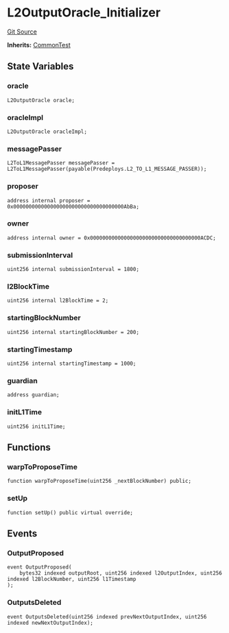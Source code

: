 # L2OutputOracle_Initializer
[Git Source](https://github.com/ethereum-optimism/optimism/blob/f7b73857601914eeea6fc4c1ba46ae99ca744d97/contracts/test/CommonTest.t.sol)

**Inherits:**
[CommonTest](/contracts/test/CommonTest.t.sol/contract.CommonTest.md)


## State Variables
### oracle

```solidity
L2OutputOracle oracle;
```


### oracleImpl

```solidity
L2OutputOracle oracleImpl;
```


### messagePasser

```solidity
L2ToL1MessagePasser messagePasser = L2ToL1MessagePasser(payable(Predeploys.L2_TO_L1_MESSAGE_PASSER));
```


### proposer

```solidity
address internal proposer = 0x000000000000000000000000000000000000AbBa;
```


### owner

```solidity
address internal owner = 0x000000000000000000000000000000000000ACDC;
```


### submissionInterval

```solidity
uint256 internal submissionInterval = 1800;
```


### l2BlockTime

```solidity
uint256 internal l2BlockTime = 2;
```


### startingBlockNumber

```solidity
uint256 internal startingBlockNumber = 200;
```


### startingTimestamp

```solidity
uint256 internal startingTimestamp = 1000;
```


### guardian

```solidity
address guardian;
```


### initL1Time

```solidity
uint256 initL1Time;
```


## Functions
### warpToProposeTime


```solidity
function warpToProposeTime(uint256 _nextBlockNumber) public;
```

### setUp


```solidity
function setUp() public virtual override;
```

## Events
### OutputProposed

```solidity
event OutputProposed(
    bytes32 indexed outputRoot, uint256 indexed l2OutputIndex, uint256 indexed l2BlockNumber, uint256 l1Timestamp
);
```

### OutputsDeleted

```solidity
event OutputsDeleted(uint256 indexed prevNextOutputIndex, uint256 indexed newNextOutputIndex);
```

